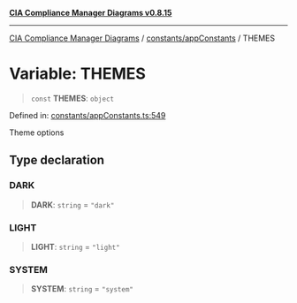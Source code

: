 [**CIA Compliance Manager Diagrams v0.8.15**](../../../README.md)

***

[CIA Compliance Manager Diagrams](../../../modules.md) / [constants/appConstants](../README.md) / THEMES

# Variable: THEMES

> `const` **THEMES**: `object`

Defined in: [constants/appConstants.ts:549](https://github.com/Hack23/cia-compliance-manager/blob/50a3bb1fa64948444e36c06fee075b5043350db0/src/constants/appConstants.ts#L549)

Theme options

## Type declaration

### DARK

> **DARK**: `string` = `"dark"`

### LIGHT

> **LIGHT**: `string` = `"light"`

### SYSTEM

> **SYSTEM**: `string` = `"system"`
